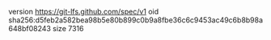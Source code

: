 version https://git-lfs.github.com/spec/v1
oid sha256:d5feb2a582bea98b5e80b899c0b9a8fbe36c6c9453ac49c6b8b98a648bf08243
size 7316
